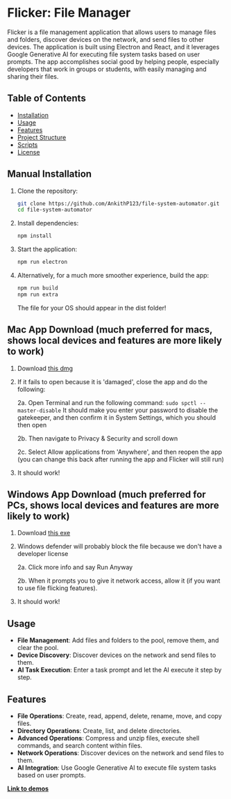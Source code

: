 # Flicker: File Manager

Flicker is a file management application that allows users to manage files and folders, discover devices on the network, and send files to other devices. The application is built using Electron and React, and it leverages Google Generative AI for executing file system tasks based on user prompts. The app accomplishes social good by helping people, especially developers that work in groups or students, with easily managing and sharing their files.

## Table of Contents

- [Installation](#installation)
- [Usage](#usage)
- [Features](#features)
- [Project Structure](#project-structure)
- [Scripts](#scripts)
- [License](#license)

## Manual Installation

1. Clone the repository:
    ```sh
    git clone https://github.com/AnkithP123/file-system-automator.git
    cd file-system-automator
    ```

2. Install dependencies:
    ```sh
    npm install
    ```

3. Start the application:
    ```sh
    npm run electron
    ```

4. Alternatively, for a much more smoother experience, build the app:
    ```sh
    npm run build
    npm run extra
    ```
    The file for your OS should appear in the dist folder!

## Mac App Download (much preferred for macs, shows local devices and features are more likely to work)

1. Download [this dmg](https://drive.google.com/file/d/1JxvUd2ATbLJdom_eDISwdllNR8ngAcwC/view?usp=sharing)
   
2. If it fails to open because it is 'damaged', close the app and do the following:

    2a. Open Terminal and run the following command:
           ```
           sudo spctl --master-disable
           ```
        It should make you enter your password to disable the gatekeeper, and then confirm it in System Settings, which you should then open
   
    2b. Then navigate to Privacy & Security and scroll down

    2c. Select Allow applications from 'Anywhere', and then reopen the app (you can change this back after running the app and Flicker will still run)

4. It should work!

## Windows App Download (much preferred for PCs, shows local devices and features are more likely to work)

1. Download [this exe](https://drive.google.com/file/d/1Lue0MxkHTmtgHvYglxbnNtO__IYkX59z/view?usp=drive_link)
   
2. Windows defender will probably block the file because we don't have a developer license
   
    2a. Click more info and say Run Anyway

    2b. When it prompts you to give it network access, allow it (if you want to use file flicking features).

3. It should work!


## Usage

- **File Management**: Add files and folders to the pool, remove them, and clear the pool.
- **Device Discovery**: Discover devices on the network and send files to them.
- **AI Task Execution**: Enter a task prompt and let the AI execute it step by step.

## Features

- **File Operations**: Create, read, append, delete, rename, move, and copy files.
- **Directory Operations**: Create, list, and delete directories.
- **Advanced Operations**: Compress and unzip files, execute shell commands, and search content within files.
- **Network Operations**: Discover devices on the network and send files to them.
- **AI Integration**: Use Google Generative AI to execute file system tasks based on user prompts.

[**Link to demos**](https://drive.google.com/drive/folders/1pGLANu5vxsMfnXsfGwX87dbu-lYh45-w?usp=drive_link)
